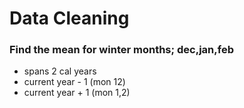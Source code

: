 # Data Cleaning

### Find the mean for winter months; dec,jan,feb
- spans 2 cal years
- current year - 1 (mon 12)
- current year + 1 (mon 1,2)
